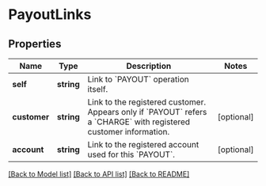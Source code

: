 # PayoutLinks

## Properties
Name | Type | Description | Notes
------------ | ------------- | ------------- | -------------
**self** | **string** | Link to &#x60;PAYOUT&#x60; operation itself. | 
**customer** | **string** | Link to the registered customer. Appears only if &#x60;PAYOUT&#x60; refers a &#x60;CHARGE&#x60; with registered customer information. | [optional] 
**account** | **string** | Link to the registered account used for this &#x60;PAYOUT&#x60;. | [optional] 

[[Back to Model list]](../README.md#documentation-for-models) [[Back to API list]](../README.md#documentation-for-api-endpoints) [[Back to README]](../README.md)


